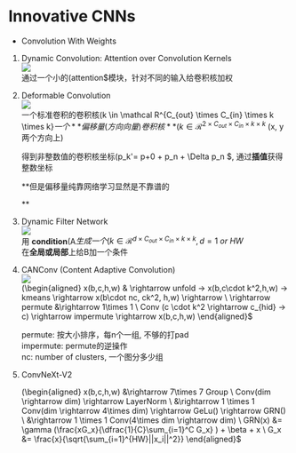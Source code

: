 # Innovative CNNs
*   Convolution With Weights  
    

1.  Dynamic Convolution: Attention over Convolution Kernels  
    ![](paste-e3ca5ba926a719280d6a26a40fbb259bb7719f90.jpg)  
    通过一个小的(attention$模块，针对不同的输入给卷积核加权  
      
    
2.  Deformable Convolution  
    ![](paste-18ae88ada559f151acfd8a84a81a2d1e305d05e0.jpg)  
    一个标准卷积的卷积核(k \in \mathcal R^{C_{out} \times C_{in} \times k \times k}$   
    一个**偏移量(方向向量) 卷积核** (k \in \mathcal R^{2 \times C_{out} \times C_{in} \times k \times k}$ (x, y 两个方向上)  
      
    得到非整数值的卷积核坐标(p_k'= p+0 + p_n + \Delta p_n $, 通过**插值**获得整数坐标  
      
    **但是偏移量纯靠网络学习显然是不靠谱的  
      
    **
3.  Dynamic Filter Network  
    ![](paste-62a3c27fe987158200421164168ed871e476add1.jpg)  
    用 **condition**(A$ 生成一个 (k \in \mathcal R^{d \times C_{out} \times C_{in} \times k \times k}, d = 1\ or \ HW$  
    在**全局或局部**上给B加一个条件  
      
    
4.  CANConv (Content Adaptive Convolution)  
    ![](paste-6ce663ece53a3920ce0845268600b5a58730162d.jpg)  
    (\begin{aligned} x(b,c,h,w) & \rightarrow unfold -> x(b,c\cdot k^2,h,w) -> kmeans \rightarrow x(b\cdot nc, ck^2, h,w) \rightarrow \\ \rightarrow permute &\rightarrow 1\times 1 \ Conv (c \cdot k^2 \rightarrow c_{hid} -> c) \rightarrow impermute \rightarrow x(b,c,h,w) \end{aligned}$  
      
    permute: 按大小排序，每n个一组, 不够的打pad  
    impermute: permute的逆操作  
    nc: number of clusters, 一个图分多少组  
      
    
5.  ConvNeXt-V2  
      
    (\begin{aligned} x(b,c,h,w) &\rightarrow 7\times 7 Group \ Conv(dim \rightarrow dim) \rightarrow LayerNorm \\ &\rightarrow 1 \times 1 Conv(dim \rightarrow 4\times dim) \rightarrow GeLu() \rightarrow GRN() \\ &\rightarrow 1 \times 1 Conv(4\times dim \rightarrow dim) \\ GRN(x) &= \gamma (\frac{xG_x}{\dfrac{1}{C}\sum_{i=1}^C G_x} ) + \beta + x \\ G_x &= \frac{x}{\sqrt{\sum_{i=1}^{HW}||x_i||^2}} \end{aligned}$
